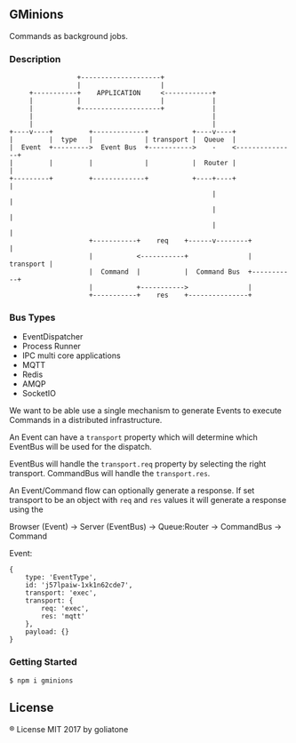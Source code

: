 ## GMinions

Commands as background jobs.

### Description

```
                 +--------------------+
                 |                    |
     +-----------+    APPLICATION     <------------+
     |           |                    |            |
     |           +--------------------+            |
     |                                             |
     |                                             |
+----v----+         +-------------+           +----v----+
|         |  type   |             | transport |  Queue  |
|  Event  +--------->  Event Bus  +----------->    -    <---------------+
|         |         |             |           |  Router |               |
+---------+         +-------------+           +----+----+               |
                                                   |                    |
                                                   |                    |
                                                   |                    |
                    +-----------+    req    +------v--------+           |
                    |           <-----------+               | transport |
                    |  Command  |           |  Command Bus  +-----------+        
                    |           +----------->               |
                    +-----------+    res    +---------------+
```

### Bus Types

* EventDispatcher
* Process Runner
* IPC multi core applications
* MQTT
* Redis
* AMQP
* SocketIO

We want to be able use a single mechanism to generate Events to execute Commands in a distributed infrastructure.

An Event can have a `transport` property which will determine which EventBus will be used for the dispatch.

EventBus will handle the `transport.req` property by selecting the right transport.
CommandBus will handle the `transport.res`.

An Event/Command flow can optionally generate a response. If set transport to be an object with `req` and `res` values it will generate a response using the

Browser (Event) -> Server (EventBus) -> Queue:Router -> CommandBus -> Command

Event:
```
{
    type: 'EventType',
    id: 'j57lpaiw-1xk1n62cde7',
    transport: 'exec',
    transport: {
        req: 'exec',
        res: 'mqtt'
    },
    payload: {}
}
```

### Getting Started

```
$ npm i gminions
```

## License

® License MIT 2017 by goliatone
